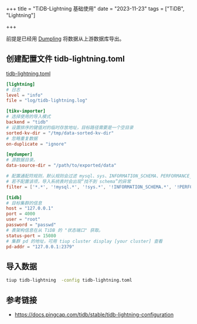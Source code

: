 +++
title = "TiDB-Lightning 基础使用"
date = "2023-11-23"
tags = ["TiDB", "Lightning"]

+++



前提是已经用 [Dumpling](https://docs.pingcap.com/tidb/stable/dumpling-overview) 将数据从上游数据库导出。




## 创建配置文件 tidb-lightning.toml

<u>tidb-lightning.toml</u>

```toml
[lightning]
# 日志
level = "info"
file = "log/tidb-lightning.log"

[tikv-importer]
# 选择使用的导入模式
backend = "tidb"
# 设置排序的键值对的临时存放地址，目标路径需要是一个空目录
sorted-kv-dir = "/tmp/data-sorted-kv-dir"
# 忽略重复数据
on-duplicate = "ignore"

[mydumper]
# 源数据目录。
data-source-dir = "/path/to/exported/data"

# 配置通配符规则，默认规则会过滤 mysql、sys、INFORMATION_SCHEMA、PERFORMANCE_SCHEMA、METRICS_SCHEMA、INSPECTION_SCHEMA 系统数据库下的所有表
# 若不配置该项，导入系统表时会出现“找不到 schema”的异常
filter = ['*.*', '!mysql.*', '!sys.*', '!INFORMATION_SCHEMA.*', '!PERFORMANCE_SCHEMA.*', '!METRICS_SCHEMA.*', '!INSPECTION_SCHEMA.*']

[tidb]
# 目标集群的信息
host = "127.0.0.1"
port = 4000
user = "root"
password = "passwd"
# 表架构信息在从 TiDB 的 "状态端口" 获取。
status-port = 15080
# 集群 pd 的地址，可用 tiup cluster display [your cluster] 查看
pd-addr = "127.0.0.1:2379"
```



## 导入数据

```bash
tiup tidb-lightning  -config tidb-lightning.toml
```



## 参考链接

- https://docs.pingcap.com/tidb/stable/tidb-lightning-configuration

